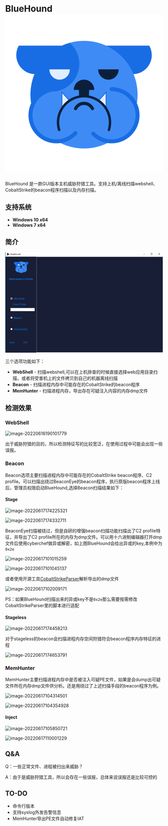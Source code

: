 # BlueHound![bluehound](img/bluehound.png)

BlueHound 是一款GUI版本主机威胁狩猎工具。支持上机/离线扫描webshell、CobaltStrike的beacon程序扫描以及内存扫描。

## 支持系统

- **Windows 10 x64**
- **Windows 7 x64**





## 简介

![image-20220616184134703](img/dashboard.png)

三个选项功能如下：

- **WebShell** - 扫描webshell,可以在上机排查的时候直接选择web应用目录扫描，或者将受害机上的文件拷贝到自己的机器离线扫描
- **Beacon** - 扫描进程内存中可能存在的CobaltStrike的beacon程序
- **MemHunter** - 扫描进程内存，导出存在可疑注入内容的内存dmp文件

## 检测效果

### WebShell

![image-20220616190101779](C:\Users\douwanhu\AppData\Roaming\Typora\typora-user-images\image-20220616190101779.png)

出于威胁狩猎的目的，所以检测特征写的比较宽泛，在使用过程中可能会出现一些误报。

### Beacon

Beacon选项主要扫描进程内存中可能存在的CobaltStrike beacon程序、C2 profile。可以扫描出绕过BeaconEye的beacon程序，执行原版beacon程序上线后，管理员权限启动BlueHound,选择Beacon扫描结果如下：

#### Stage

![image-20220617174225321](img/beaconeye-stage.png)

![image-20220617174332711](C:\Users\douwanhu\AppData\Roaming\Typora\typora-user-images\image-20220617174332711.png)

BeaconEye扫描被绕过，但是自研的增强beacon扫描功能扫描出了C2 profile特征，并导出了C2 profile所在的内存为dmp文件。可以用十六进制编辑器打开dmp文件后使用cyberchef做异或解密，如上图BlueHound会给出异或的key,本例中为`0x2e`

![image-20220617101015259](C:\Users\douwanhu\AppData\Roaming\Typora\typora-user-images\image-20220617101015259.png)

![image-20220617101045137](C:\Users\douwanhu\AppData\Roaming\Typora\typora-user-images\image-20220617101045137.png)

或者使用开源工具[CobaltStrikeParser](https://github.com/Sentinel-One/CobaltStrikeParser)解析导出的dmp文件

![image-20220617102009171](C:\Users\douwanhu\AppData\Roaming\Typora\typora-user-images\image-20220617102009171.png)

PS：如果BlueHound扫描出来的异或key不是`0x2e`那么需要按需修改CobaltStrikeParser里的脚本进行适配

#### Stageless

![image-20220617174458213](C:\Users\douwanhu\AppData\Roaming\Typora\typora-user-images\image-20220617174458213.png)

对于stageless的beacon会扫描进程内存空间狩猎符合beacon程序内存特征的进程

![image-20220617174653791](C:\Users\douwanhu\AppData\Roaming\Typora\typora-user-images\image-20220617174653791.png)

### MemHunter

MemHunter主要扫描进程内存中是否被注入可疑PE文件，如果是会dump出可疑文件所在内存dmp文件供分析。还是用绕过了上述扫描手段的beacon程序为例。

![image-20220617104314501](C:\Users\douwanhu\AppData\Roaming\Typora\typora-user-images\image-20220617104314501.png)

![image-20220617104354928](C:\Users\douwanhu\AppData\Roaming\Typora\typora-user-images\image-20220617104354928.png)



#### Inject

![image-20220617105850721](C:\Users\douwanhu\AppData\Roaming\Typora\typora-user-images\image-20220617105850721.png)

![image-20220617110001229](C:\Users\douwanhu\AppData\Roaming\Typora\typora-user-images\image-20220617110001229.png)

## Q&A

Q：一些正常文件、进程被扫出来威胁？

A：由于是威胁狩猎工具，所以会存在一些误报，总体来说误报还是比较可控的





## TO-DO

- 命令行版本
- 支持syslog外发告警信息
- MemHunter导出PE文件自动修复IAT